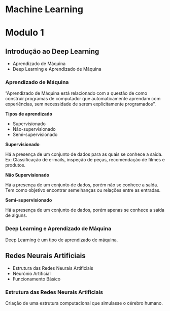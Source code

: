 # Machine Learning

# Modulo 1

## Introdução ao Deep Learning
- Aprendizado de Máquina
- Deep Learning e Aprendizado de Máquina

### Aprendizado de Máquina

“Aprendizado de Máquina está relacionado com a questão de como construir programas de computador que automaticamente aprendam com experiências, sem necessidade de serem explicitamente programados”.

**Tipos de aprendizado**

- Supervisionado
- Não-supervisionado
- Semi-supervisionado

**Supervisionado**

Há a presença de um conjunto de dados para as quais se conhece a saída.
Ex: Classificação de e-mails, inspeção de peças, recomendação de filmes e produtos.

**Não Supervisionado**

Há a presença de um conjunto de dados, porém não se conhece a saída.
Tem como objetivo encontrar semelhanças ou relações entre as entradas.

**Semi-supervisionado**

Há a presença de um conjunto de dados, porém apenas se conhece a saída de alguns.

### Deep Learning e Aprendizado de Máquina

Deep Learning é um tipo de aprendizado de máquina.

## Redes Neurais Artificiais

- Estrutura das Redes Neurais Artificiais
- Neurônio Artificial
- Funcionamento Básico

### Estrutura das Redes Neurais Artificiais

Criação de uma estrutura computacional que simulasse o cérebro humano.

